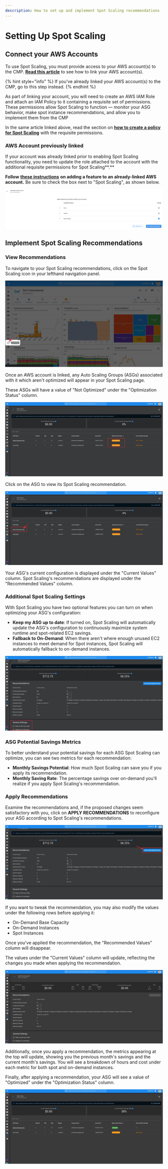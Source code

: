 ```yaml
---
description: How to set up and implement Spot Scaling recommendations
---
```


# Setting Up Spot Scaling

## Connect your AWS Accounts

To use Spot Scaling, you must provide access to your AWS account\(s\) to the CMP. [**Read this article**](https://help.doit-intl.com/amazon-web-services/add-your-amazon-web-services-iam-role) to see how to link your AWS account\(s\).

{% hint style="info" %}
If you’ve already linked your AWS account\(s\) to the CMP, go to this step instead.
{% endhint %}

As part of linking your account, you will need to create an AWS IAM Role and attach an IAM Policy to it containing a requisite set of permissions. These permissions allow Spot Scaling to function — monitor your ASG behavior, make spot instance recommendations, and allow you to implement them from the CMP

In the same article linked above, read the section on [**how to create a policy for Spot Scaling**](https://help.doit-intl.com/amazon-web-services/add-your-amazon-web-services-iam-role#spot-scaling) with the requisite permissions.

### AWS Account previously linked

If your account was already linked prior to enabling Spot Scaling functionality, you need to update the role attached to the account with the additional requisite permissions for Spot Scaling**.**

**Follow** [**these instructions**](https://help.doit-intl.com/amazon-web-services/add-your-amazon-web-services-iam-role#adding-a-feature) **on adding a feature to an already-linked AWS account.** Be sure to check the box next to "Spot Scaling", as shown below.

![](../.gitbook/assets/image%20%2869%29.png)

## Implement Spot Scaling Recommendations

### View Recommendations

To navigate to your Spot Scaling recommendations, click on the Spot Scaling icon in your lefthand navigation panel.

![](../.gitbook/assets/cleanshot-2021-06-22-at-13.44.17.jpg)

Once an AWS account is linked, any Auto Scaling Groups \(ASGs\) associated with it which aren't optimized will appear in your Spot Scaling page. 

These ASGs will have a value of "Not Optimized" under the "Optimization Status" column.

![](../.gitbook/assets/spotscalingnotoptimized.jpg)

Click on the ASG to view its Spot Scaling recommendation.

![](../.gitbook/assets/spotscalingclickasg.jpg)

Your ASG's current configuration is displayed under the "Current Values" column. Spot Scaling's recommendations are displayed under the "Recommended Values" column.

### Additional Spot Scaling Settings

With Spot Scaling you have two optional features you can turn on when optimizing your ASG's configuration:

* **Keep my ASG up to date**: If turned on, Spot Scaling will automatically update the ASG's configuration to continuously maximize system runtime and spot-related EC2 savings. 
* **Fallback to On-Demand**: When there aren't where enough unused EC2 instances to meet demand for Spot instances, Spot Scaling will automatically fallback to on-demand instances.

![](../.gitbook/assets/spotscalinggeneralsettings.jpg)

### ASG Potential Savings Metrics

To better understand your potential savings for each ASG Spot Scaling can optimize, you can see two metrics for each recommendation:

* **Monthly Savings Potential**: How much Spot Scaling can save you if you apply its recommendation. 
* **Monthly Saving Rate**: The percentage savings over on-demand you'll realize if you apply Spot Scaling's recommendation.

### Apply Recommendations

Examine the recommendations and, if the proposed changes seem satisfactory with you, click on **APPLY RECOMMENDATIONS** to reconfigure your ASG according to Spot Scaling's recommendations.

![](../.gitbook/assets/spotscalingapplyrec.jpg)

If you want to tweak the recommendation, you may also modify the values under the following rows before applying it:

* On-Demand Base Capacity
* On-Demand Instances
* Spot Instances

Once you've applied the recommendation, the "Recommended Values" column will disappear. 

The values under the "Current Values" column will update, reflecting the changes you made when applying the recommendation.

![](../.gitbook/assets/spotscalingrecapplied.jpg)

Additionally, once you apply a recommendation, the metrics appearing at the top will update, showing you the previous month's savings and the current month's savings. You will see a breakdown of hours and cost under each metric for both spot and on-demand instances.

Finally, after applying a recommendation, your ASG will see a value of "Optimized" under the "Optimization Status" column.

![](../.gitbook/assets/spotscalingnowoptimized.jpg)

